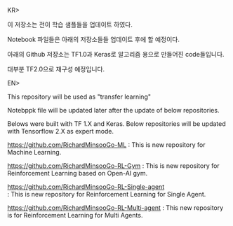 KR>

 이 저장소는 전이 학습 샘플들을 업데이트 하였다. 
 
 Notebook 파일들은 아래의 저장소들들 업데이트 후에 할 예정이다.

 아래의 Github 저장소는 TF1.0과 Keras로 알고리즘 용으로 만들어진 code들입니다. 
 
   대부분 TF2.0으로 재구성 예정입니다. 
 
 
EN>

 This repository will be used as "transfer learning"
 
 Notebppk file will be updated later after the update of below repositories.
 
 Belows were built with TF 1.X and Keras.
 Below repositories will be updated with Tensorflow 2.X as expert mode. 

https://github.com/RichardMinsooGo-ML
 : This is new repository for Machine Learning.


https://github.com/RichardMinsooGo-RL-Gym
 : This is new repository for Reinforcement Learning based on Open-AI gym.


https://github.com/RichardMinsooGo-RL-Single-agent  
 : This is new repository for Reinforcement Learning for Single Agent.


https://github.com/RichardMinsooGo-RL-Multi-agent
 : This new repository is for Reinforcement Learning for Multi Agents.

 
